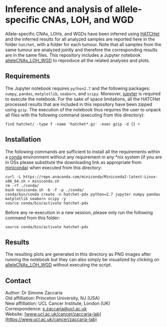 # Inference and analysis of allele-specific CNAs, LOH, and WGD

Allele-specific CNAs, LOHs, and WGDs have been inferred using [HATCHet](https://github.com/raphael-group/hatchet) and the inferred results for all analyzed samples are reported here in the folder `hatchet`, with a folder for each tumour.
Note that all samples from the same tumour are analyzed jointly and therefore the corresponding results are in the same files.
This repository includes a Jupyter notebook [alleleCNAs_LOH_WGD](./alleleCNAs_LOH_WGD.ipynb) to reproduce all the related analyses and plots.

## Requirements

The Jupyter notebook requires `python2.7` and the following packages: `numpy`, `pandas`, `matplotlib`, `seaborn`, and `scipy`. Moreover, [jupyter](https://jupyter.org/) is required to execute the notebook.
For the sake of space limitations, all the HATCHet processed results that are included in this repository have been zipped using `gzip`.
The execution of the notebook thus requires the user to unpack all files with the following command (executing from this directory):

```shell
find hatchet/ -type f -name 'hatchet*.gz' -exec gzip -d {} +
```

## Installation

The following commands are sufficient to install all the requirements within a [conda](https://docs.conda.io/en/latest/) environment without any requirement in any *nix system (if you are in OSx please substitute the downloading link as appropriate from [miniconda](https://docs.conda.io/en/latest/miniconda.html)) when executed from this directory:

```shell
curl -L https://repo.anaconda.com/miniconda/Miniconda2-latest-Linux-x86_64.sh > miniconda.sh
rm -rf ./conda/
bash miniconda.sh -b -f -p ./conda/
conda/bin/conda create -n hatchet-pdx python=2.7 jupyter numpy pandas matplotlib seaborn scipy -y
source conda/bin/activate hatchet-pdx
```

Before any re-execution in a new session, please only run the following command from this folder:

```shell
source conda/bin/activate hatchet-pdx
```

## Results

The resulting plots are generated in this directory as PNG images after running the notebook but they can also simply be visualized by clicking on [alleleCNAs_LOH_WGD](./alleleCNAs_LOH_WGD.ipynb) without executing the script.

## Contact

Author: Dr Simone Zaccaria\
Old affilliation: Princeton University, NJ (USA)\
New affilliation: UCL Cancer Institute, London (UK)\
Correspondence: s.zaccaria@ucl.ac.uk\
Website: [www.ucl.ac.uk/cancer/zaccaria-lab](https://www.ucl.ac.uk/cancer/zaccaria-lab)
